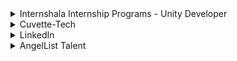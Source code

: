 
<details>
<summary> Internshala Internship Programs - Unity Developer</summary>
<br>
About <br>
Internshala is India's no.1 internship and training platform with 40000+ paid internships in Engineering, MBA, media, law, arts, and other streams.
This is the link for Unity Developer.<br>
<br>

Official Website- <br>
https://internshala.com/internship/detail/unity-development-work-from-home-job-internship-at-my-next-film-private-limited1664886584<br>
<br>

</details>


<details>
<summary>Cuvette-Tech</summary>
<br>
About <br>
Cuvette Tech is a platform that helps startups find the right software developer interns. 
<br>
<br>

Official Website- <br>
https://cuvette.tech/app/student/internships/browse<br>
<br>

</details>


<details>
<summary>LinkedIn</summary>
<br>
About <br>
LinkedIn is a very potent tool for students and recent graduates to search for job and internship opportunities.You can also get internship opportunities for LinkedIn through LinkedIn
<br>
<br>

Official Website- <br>
https://www.linkedin.com/jobs/internship-jobs/<br>
<br>

</details>


<details>
<summary>AngelList Talent</summary>
<br>
About <br>
AngelList Talent is the world's #1 startup community specialized in technical talent and opportunities
<br>
<br>

Official Website- <br>
https://angel.co/jobs<br>
<br>

</details>
